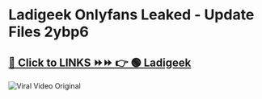 
 # Ladigeek Onlyfans Leaked - Update Files 2ybp6

## <h2><a href="https://clipsfans.com/Ladigeek&ref=git">🔗 Click to LINKS ⏩⏩ 👉 🟢 Ladigeek </a></h2>

<a href="https://clipsfans.com/Ladigeek&ref=git" rel="nofollow" data-target="animated-image.originalLink"><img src="https://i.ibb.co.com/xMMVF88/686577567.gif" alt="Viral Video Original" style="max-width: 100%; display: inline-block;" data-target="animated-image.originalImage"></a>

